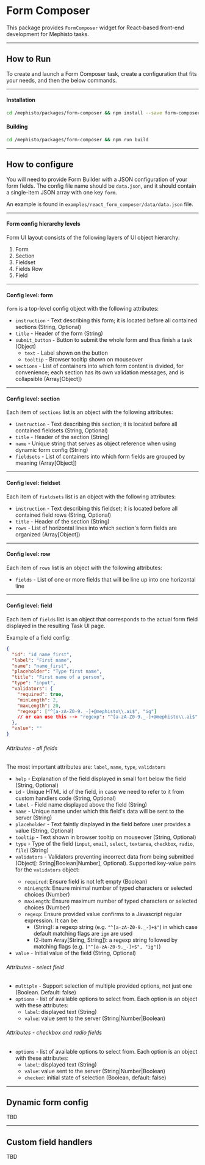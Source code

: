 <!---
  Copyright (c) Meta Platforms and its affiliates.
  This source code is licensed under the MIT license found in the
  LICENSE file in the root directory of this source tree.
-->

# Form Composer

This package provides `FormComposer` widget for React-based front-end development for Mephisto tasks.

---

## How to Run

To create and launch a Form Composer task, create a configuration that fits your needs,
and then the below commands.

---

#### Installation

```bash
cd /mephisto/packages/form-composer && npm install --save form-composer
```

#### Building
```bash
cd /mephisto/packages/form-composer && npm run build
```

---

## How to configure

You will need to provide Form Builder with a JSON configuration of your form fields.
The config file name should be `data.json`, and it should contain a single-item JSON array with one key `form`.

An example is found in `examples/react_form_composer/data/data.json` file.

---

#### Form config hierarchy levels

Form UI layout consists of the following layers of UI object hierarchy:

1. Form
2. Section
3. Fieldset
4. Fields Row
5. Field

---

#### Config level: form

`form` is a top-level config object with the following attributes:

- `instruction` - Text describing this form; it is located before all contained sections (String, Optional)
- `title` - Header of the form (String)
- `submit_button` - Button to submit the whole form and thus finish a task (Object)
  - `text` - Label shown on the button
  - `tooltip` - Browser tooltip shown on mouseover
- `sections` - List of containers into which form content is divided, for convenience; each section has its own validation messages, and is collapsible (Array[Object])

---

#### Config level: section

Each item of `sections` list is an object with the following attributes:

- `instruction` - Text describing this section; it is located before all contained fieldsets (String, Optional)
- `title` - Header of the section (String)
- `name` - Unique string that serves as object reference when using dynamic form config (String)
- `fieldsets` - List of containers into which form fields are grouped by meaning (Array[Object])

---

#### Config level: fieldset

Each item of `fieldsets` list is an object with the following attributes:

- `instruction` - Text describing this fieldset; it is located before all contained field rows (String, Optional)
- `title` - Header of the section (String)
- `rows` - List of horizontal lines into which section's form fields are organized (Array[Object])

---

#### Config level: row

Each item of `rows` list is an object with the following attributes:

- `fields` - List of one or more fields that will be line up into one horizontal line

---

#### Config level: field

Each item of `fields` list is an object that corresponds to the actual form field displayed in the resulting Task UI page.

Example of a field config:

```json
{
  "id": "id_name_first",
  "label": "First name",
  "name": "name_first",
  "placeholder": "Type first name",
  "title": "First name of a person",
  "type": "input",
  "validators": {
    "required": true,
    "minLength": 2,
    "maxLength": 20,
    "regexp": ["^[a-zA-Z0-9._-]+@mephisto\\.ai$", "ig"]
    // or can use this --> "regexp": "^[a-zA-Z0-9._-]+@mephisto\\.ai$"
  },
  "value": ""
}
```

###### Attributes - all fields

The most important attributes are: `label`, `name`, `type`, `validators`

- `help` - Explanation of the field displayed in small font below the field (String, Optional)
- `id` - Unique HTML id of the field, in case we need to refer to it from custom handlers code (String, Optional)
- `label` - Field name displayed above the field (String)
- `name` - Unique name under which this field's data will be sent to the server (String)
- `placeholder` - Text faintly displayed in the field before user provides a value (String, Optional)
- `tooltip` - Text shown in browser tooltip on mouseover (String, Optional)
- `type` - Type of the field (`input`, `email`, `select`, `textarea`, `checkbox`, `radio`, `file`) (String)
- `validators` - Validators preventing incorrect data from being submitted (Object[<String>: String|Boolean|Number], Optional). Supported key-value pairs for the `validators` object:
  - `required`: Ensure field is not left empty (Boolean)
  - `minLength`: Ensure minimal number of typed characters or selected choices (Number)
  - `maxLength`: Ensure maximum number of typed characters or selected choices (Number)
  - `regexp`: Ensure provided value confirms to a Javascript regular expression. It can be:
    - (String): a regexp string (e.g. `"^[a-zA-Z0-9._-]+$"`) in which case default matching flags are `igm` are used
    - (2-item Array[String, String]): a regexp string followed by matching flags (e.g. `["^[a-zA-Z0-9._-]+$", "ig"]`)
- `value` - Initial value of the field (String, Optional)


###### Attributes - select field

- `multiple` - Support selection of multiple provided options, not just one (Boolean. Default: false)
- `options` - list of available options to select from. Each option is an object with these attributes:
  - `label`: displayed text (String)
  - `value`: value sent to the server (String|Number|Boolean)


###### Attributes - checkbox and radio fields

- `options` - list of available options to select from. Each option is an object with these attributes:
  - `label`: displayed text (String)
  - `value`: value sent to the server (String|Number|Boolean)
  - `checked`: initial state of selection (Boolean, default: false)

---

## Dynamic form config

TBD

---

## Custom field handlers

TBD
